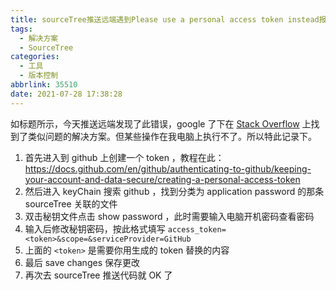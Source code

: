 ```yaml
---
title: sourceTree推送远端遇到Please use a personal access token instead报错
tags:
  - 解决方案
  - SourceTree
categories:
  - 工具
  - 版本控制
abbrlink: 35510
date: 2021-07-28 17:38:28
---
```


如标题所示，今天推送远端发现了此错误，google 了下在 [Stack Overflow](https://stackoverflow.com/questions/68191392/password-authentication-is-temporarily-disabled-as-part-of-a-brownout-please-us) 上找到了类似问题的解决方案。但某些操作在我电脑上执行不了。所以特此记录下。

1. 首先进入到 github 上创建一个 token ，教程在此：<https://docs.github.com/en/github/authenticating-to-github/keeping-your-account-and-data-secure/creating-a-personal-access-token>
2. 然后进入 keyChain 搜索 github ，找到分类为 application password 的那条 sourceTree 关联的文件
3. 双击秘钥文件点击 show password ，此时需要输入电脑开机密码查看密码
4. 输入后修改秘钥密码，按此格式填写 `access_token=<token>&scope=&serviceProvider=GitHub`
5. 上面的 `<token>` 是需要你用生成的 token 替换的内容
6. 最后 save changes 保存更改
7. 再次去 sourceTree 推送代码就 OK 了
